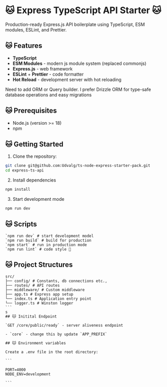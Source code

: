 # 🐱 Express TypeScript API Starter 🐱

Production-ready Express.js API boilerplate using TypeScript, ESM modules, ESLint, and Prettier.

## 🐱 Features

- **TypeScript**
- **ESM Modules** - modern js module system (replaced commonjs)
- **Express.js** - web framework
- **ESLint** + **Prettier** - code formatter
- **Hot Reload** - development server with hot reloading

Need to add ORM or Query builder. I prefer Drizzle ORM for type-safe database operations and easy migrations

## 🐱 Prerequisites

- Node.js (version >= 18)
- npm

## 🐱 Getting Started

1. Clone the repository:

```bash
git clone git@github.com:Udvalg/ts-node-express-starter-pack.git
cd express-ts-api
```

2. Install dependencies

```bash
npm install
```

3. Start development mode

```bash
npm run dev
```

## 🐱 Scripts

```
`npm run dev` # start development model
`npm run build` # build for production
`npm start` # run in production mode
`npm run lint` # code style 🎨
```

## 🐱 Project Structures

````
src/
├── config/ # Constants, db connections etc.,
├── routes/ # API routes
├── middleware/ # Custom middleware
├── app.ts # Express app setup
└── index.ts # Application entry point
└── logger.ts # Winston logger
```
s
## 🐱 Initital Endpoint

`GET /core/public/ready` - server aliveness endpoint

- `core` - change this by update `APP_PREFIX`

## 🐱 Environment variables

Create a .env file in the root directory:

```

PORT=4000
NODE_ENV=development

```

````
